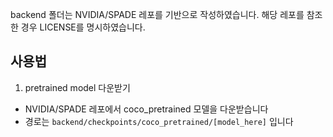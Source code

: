 backend 폴더는 NVIDIA/SPADE 레포를 기반으로 작성하였습니다.
해당 레포를 참조한 경우 LICENSE를 명시하였습니다. 

## 사용법

1. pretrained model 다운받기

- NVIDIA/SPADE 레포에서 coco_pretrained 모델을 다운받습니다
- 경로는 `backend/checkpoints/coco_pretrained/[model_here]` 입니다
